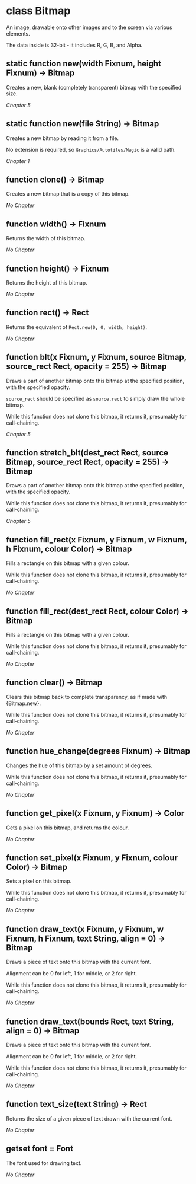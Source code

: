 # class Bitmap

An image, drawable onto other images and to the screen via various elements.

The data inside is 32-bit - it includes R, G, B, and Alpha.

## static function new(width Fixnum, height Fixnum) -> Bitmap

Creates a new, blank (completely transparent) bitmap with the specified size.

*Chapter 5*

## static function new(file String) -> Bitmap

Creates a new bitmap by reading it from a file.

No extension is required, so `Graphics/Autotiles/Magic` is a valid path.

*Chapter 1*


## function clone() -> Bitmap

Creates a new bitmap that is a copy of this bitmap.

*No Chapter*


## function width() -> Fixnum

Returns the width of this bitmap.

*No Chapter*


## function height() -> Fixnum

Returns the height of this bitmap.

*No Chapter*


## function rect() -> Rect

Returns the equivalent of `Rect.new(0, 0, width, height)`.

*No Chapter*


## function blt(x Fixnum, y Fixnum, source Bitmap, source\_rect Rect, opacity = 255) -> Bitmap

Draws a part of another bitmap onto this bitmap at the specified position, with the specified opacity.

`source_rect` should be specified as `source.rect` to simply draw the whole bitmap.

While this function does not clone this bitmap, it returns it, presumably for call-chaining.

*Chapter 5*


## function stretch\_blt(dest\_rect Rect, source Bitmap, source\_rect Rect, opacity = 255) -> Bitmap

Draws a part of another bitmap onto this bitmap at the specified position, with the specified opacity.

While this function does not clone this bitmap, it returns it, presumably for call-chaining.

*Chapter 5*


## function fill\_rect(x Fixnum, y Fixnum, w Fixnum, h Fixnum, colour Color) -> Bitmap

Fills a rectangle on this bitmap with a given colour.

While this function does not clone this bitmap, it returns it, presumably for call-chaining.

*No Chapter*


## function fill\_rect(dest\_rect Rect, colour Color) -> Bitmap

Fills a rectangle on this bitmap with a given colour.

While this function does not clone this bitmap, it returns it, presumably for call-chaining.

*No Chapter*


## function clear() -> Bitmap

Clears this bitmap back to complete transparency, as if made with {Bitmap.new}.

While this function does not clone this bitmap, it returns it, presumably for call-chaining.

*No Chapter*


## function hue\_change(degrees Fixnum) -> Bitmap

Changes the hue of this bitmap by a set amount of degrees.

While this function does not clone this bitmap, it returns it, presumably for call-chaining.

*No Chapter*


## function get\_pixel(x Fixnum, y Fixnum) -> Color

Gets a pixel on this bitmap, and returns the colour.

*No Chapter*


## function set\_pixel(x Fixnum, y Fixnum, colour Color) -> Bitmap

Sets a pixel on this bitmap.

While this function does not clone this bitmap, it returns it, presumably for call-chaining.

*No Chapter*


## function draw\_text(x Fixnum, y Fixnum, w Fixnum, h Fixnum, text String, align = 0) -> Bitmap

Draws a piece of text onto this bitmap with the current font.

Alignment can be 0 for left, 1 for middle, or 2 for right.

While this function does not clone this bitmap, it returns it, presumably for call-chaining.

*No Chapter*


## function draw\_text(bounds Rect, text String, align = 0) -> Bitmap

Draws a piece of text onto this bitmap with the current font.

Alignment can be 0 for left, 1 for middle, or 2 for right.

While this function does not clone this bitmap, it returns it, presumably for call-chaining.

*No Chapter*


## function text\_size(text String) -> Rect

Returns the size of a given piece of text drawn with the current font.

*No Chapter*


## getset font = Font

The font used for drawing text.

*No Chapter*
